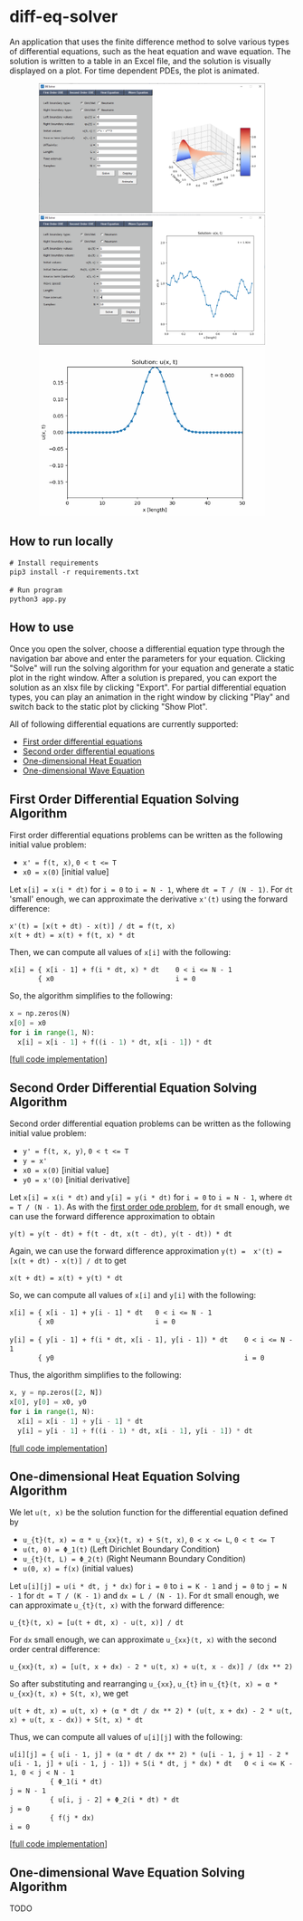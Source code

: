 # diff-eq-solver

An application that uses the finite difference method to solve various types of differential equations, such as the
heat equation and wave equation. The solution is written to a table in an Excel file, and the solution is visually
displayed on a plot. For time dependent PDEs, the plot is animated.

<p align="center">
  <img src="./assets/heat_eq_demo.png" style="width: 400px;">
  <img src="./assets/wave_eq_demo.png" style="width: 400px;">
  <img src="./assets/wave_eq_demo.gif" style="width: 400px;">
</p>

## How to run locally
```
# Install requirements
pip3 install -r requirements.txt

# Run program
python3 app.py
```

## How to use
Once you open the solver, choose a differential equation type through the navigation bar above and enter the parameters for your equation. Clicking "Solve" will run the solving algorithm for your equation and generate a static plot in the right window. After a solution is prepared, you can export the solution as an xlsx file by clicking "Export". For partial differential equation types, you can play an animation in the right window by clicking "Play" and switch back to the static plot by clicking "Show Plot".

All of following differential equations are currently supported:
- [First order differential equations](#first-order-differential-equation-solving-algorithm)
- [Second order differential equations](#second-order-differential-equation-solving-algorithm)
- [One-dimensional Heat Equation](#one-dimensional-heat-equation-solving-algorithm)
- [One-dimensional Wave Equation](#one-dimensional-wave-equation-solving-algorithm)

## First Order Differential Equation Solving Algorithm
First order differential equations problems can be written as the following initial value problem:
* `x' = f(t, x)`, `0 < t <= T`
* `x0 = x(0)` [initial value]

Let `x[i] = x(i * dt)` for `i = 0` to `i = N - 1`, where `dt = T / (N - 1)`. For `dt` 'small' enough, we can approximate the derivative `x'(t)` using the forward difference:

```
x'(t) = [x(t + dt) - x(t)] / dt = f(t, x)
x(t + dt) = x(t) + f(t, x) * dt
```

Then, we can compute all values of `x[i]` with the following:
```
x[i] = { x[i - 1] + f(i * dt, x) * dt    0 < i <= N - 1
       { x0                              i = 0
```

So, the algorithm simplifies to the following:
```python
x = np.zeros(N)
x[0] = x0
for i in range(1, N):
  x[i] = x[i - 1] + f((i - 1) * dt, x[i - 1]) * dt
```
[[full code implementation](./src/services/first_order_ode_service.py)]

## Second Order Differential Equation Solving Algorithm
Second order differential equation problems can be written as the following initial value problem:
* `y' = f(t, x, y)`, `0 < t <= T`
* `y = x'`
* `x0 = x(0)` [initial value]
* `y0 = x'(0)` [initial derivative]

Let `x[i] = x(i * dt)` and `y[i] = y(i * dt)` for `i = 0` to `i = N - 1`, where `dt = T / (N - 1)`. As with the [first order ode problem](#first-order-differential-equation-solving-algorithm), for `dt` small enough, we can use the forward difference approximation to obtain
```
y(t) = y(t - dt) + f(t - dt, x(t - dt), y(t - dt)) * dt
```

Again, we can use the forward difference approximation `y(t) =  x'(t) = [x(t + dt) - x(t)] / dt` to get
```
x(t + dt) = x(t) + y(t) * dt
```

So, we can compute all values of `x[i]` and `y[i]` with the following:
```
x[i] = { x[i - 1] + y[i - 1] * dt   0 < i <= N - 1
       { x0                         i = 0

y[i] = { y[i - 1] + f(i * dt, x[i - 1], y[i - 1]) * dt    0 < i <= N - 1
       { y0                                               i = 0
```

Thus, the algorithm simplifies to the following:
```python
x, y = np.zeros([2, N])
x[0], y[0] = x0, y0
for i in range(1, N):
  x[i] = x[i - 1] + y[i - 1] * dt
  y[i] = y[i - 1] + f((i - 1) * dt, x[i - 1], y[i - 1]) * dt
```
[[full code implementation](./src/services/second_order_ode_service.py)]

## One-dimensional Heat Equation Solving Algorithm
We let `u(t, x)` be the solution function for the differential equation defined by
* `u_{t}(t, x) = α * u_{xx}(t, x) + S(t, x)`, `0 < x <= L`, `0 < t <= T`
* `u(t, 0) = Φ_1(t)` (Left Dirichlet Boundary Condition)
* `u_{t}(t, L) = Φ_2(t)` (Right Neumann Boundary Condition)
* `u(0, x) = f(x)` (initial values)

Let `u[i][j] = u(i * dt, j * dx)` for `i = 0` to `i = K - 1` and `j = 0` to `j = N - 1` for `dt = T / (K - 1)` and `dx = L / (N - 1)`. For `dt` small enough, we can approximate `u_{t}(t, x)` with the forward difference:
```
u_{t}(t, x) = [u(t + dt, x) - u(t, x)] / dt
```

For `dx` small enough, we can approximate `u_{xx}(t, x)` with the second order central difference:
```
u_{xx}(t, x) = [u(t, x + dx) - 2 * u(t, x) + u(t, x - dx)] / (dx ** 2)
```

So after substituting and rearranging `u_{xx}`, `u_{t}` in `u_{t}(t, x) = α * u_{xx}(t, x) + S(t, x)`, we get
```
u(t + dt, x) = u(t, x) + (α * dt / dx ** 2) * (u(t, x + dx) - 2 * u(t, x) + u(t, x - dx)) + S(t, x) * dt
```

Thus, we can compute all values of `u[i][j]` with the following:
```
u[i][j] = { u[i - 1, j] + (α * dt / dx ** 2) * (u[i - 1, j + 1] - 2 * u[i - 1, j] + u[i - 1, j - 1]) + S(i * dt, j * dx) * dt   0 < i <= K - 1, 0 < j < N - 1
          { Φ_1(i * dt)                                                                                                         j = N - 1
          { u[i, j - 2] + Φ_2(i * dt) * dt                                                                                      j = 0
          { f(j * dx)                                                                                                           i = 0
```
[[full code implementation](./src/services/heat_equation_service.py)]

## One-dimensional Wave Equation Solving Algorithm
TODO
